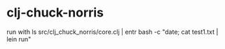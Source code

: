 # clj-chuck-norris

run with
ls src/clj_chuck_norris/core.clj | entr bash -c "date; cat test1.txt | lein run"
